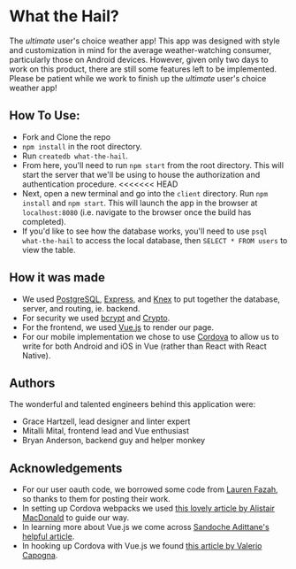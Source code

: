 # What the Hail?

The _ultimate_ user's choice weather app! This app was designed with style and customization in mind for the average weather-watching consumer, particularly those on Android devices. However, given only two days to work on this product, there are still some features left to be implemented. Please be patient while we work to finish up the _ultimate_ user's choice weather app!

## How To Use:

- Fork and Clone the repo
- `npm install` in the root directory.
- Run `createdb what-the-hail`.
- From here, you'll need to run `npm start` from the root directory. This will start the server that we'll be using to house the authorization and authentication procedure.
<<<<<<< HEAD
- Next, open a new terminal and go into the `client` directory. Run `npm install` and `npm start`. This will launch the app in the browser at `localhost:8080` (i.e. navigate to the browser once the build has completed).
- If you'd like to see how the database works, you'll need to use `psql what-the-hail` to access the local database, then `SELECT * FROM users` to view the table.

## How it was made

- We used [PostgreSQL](https://www.postgresql.org/), [Express](https://expressjs.com/), and [Knex](https://knexjs.org/) to put together the database, server, and routing, ie. backend. 
- For security we used [bcrypt](https://www.npmjs.com/package/bcrypt) and [Crypto](https://nodejs.org/api/crypto.html).
- For the frontend, we used [Vue.js](https://vuejs.org/) to render our page.
- For our mobile implementation we chose to use [Cordova](https://cordova.apache.org/) to allow us to write for both Android and iOS in Vue (rather than React with React Native). 

## Authors

The wonderful and talented engineers behind this application were:
- Grace Hartzell, lead designer and linter expert
- Mitalli Mital, frontend lead and Vue enthusiast
- Bryan Anderson, backend guy and helper monkey

## Acknowledgements

- For our user oauth code, we borrowed some code from [Lauren Fazah](https://gist.github.com/laurenfazah/f9343ae8577999d301334fc68179b485), so thanks to them for posting their work. 
- In setting up Cordova webpacks we used [this lovely article by Alistair MacDonald](https://itnext.io/make-hybrid-platform-cordova-vue-webpack-2fb7031c4f9b) to guide our way.
- In learning more about Vue.js we come across [Sandoche Adittane's helpful article](https://itnext.io/how-to-structure-a-vue-js-project-29e4ddc1aeeb).
- In hooking up Cordova with Vue.js we found [this article by Valerio Capogna](https://medium.com/@valeriocapogna/how-to-setup-a-cordova-app-using-vue-js-8ba1315b9666).
